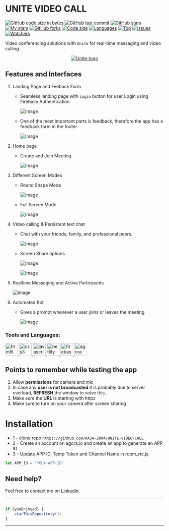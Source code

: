 # UNITE VIDEO CALL

[![GitHub code size in bytes](https://img.shields.io/github/languages/code-size/RAJA-2004/UNITE-VIDEO-CALL?logo=github&style=for-the-badge)](https://github.com/RAJA-2004/UNITE-VIDEO-CALL/)
[![GitHub last commit](https://img.shields.io/github/last-commit/RAJA-2004/UNITE-VIDEO-CALL?style=for-the-badge&logo=git)](https://github.com/RAJA-2004/UNITE-VIDEO-CALL/)
[![GitHub stars](https://img.shields.io/github/stars/RAJA-2004/UNITE-VIDEO-CALL?style=for-the-badge)](https://github.com/RAJA-2004/UNITE-VIDEO-CALL/stargazers)
[![My stars](https://img.shields.io/github/stars/RAJA-2004?affiliations=OWNER%2CCOLLABORATOR&style=for-the-badge&label=My%20stars)](https://github.com/RAJA-2004/UNITE-VIDEO-CALL/stargazers)
[![GitHub forks](https://img.shields.io/github/forks/RAJA-2004/UNITE-VIDEO-CALL?style=for-the-badge&logo=git)](https://github.com/RAJA-2004/UNITE-VIDEO-CALL/network)
[![Code size](https://img.shields.io/github/languages/code-size/RAJA-2004/UNITE-VIDEO-CALL?style=for-the-badge)](https://github.com/RAJA-2004/UNITE-VIDEO-CALL)
[![Languages](https://img.shields.io/github/languages/count/RAJA-2004/UNITE-VIDEO-CALL?style=for-the-badge)](https://github.com/RAJA-2004/UNITE-VIDEO-CALL)
[![Top](https://img.shields.io/github/languages/top/RAJA-2004/UNITE-VIDEO-CALL?style=for-the-badge&label=Top%20Languages)](https://github.com/RAJA-2004/UNITE-VIDEO-CALL)
[![Issues](https://img.shields.io/github/issues/RAJA-2004/UNITE-VIDEO-CALL?style=for-the-badge&label=Issues)](https://github.com/RAJA-2004/UNITE-VIDEO-CALL)
[![Watchers](https://img.shields.io/github/watchers/RAJA-2004/UNITE-VIDEO-CALL?label=Watch&style=for-the-badge)](https://github.com/RAJA-2004/UNITE-VIDEO-CALL/)

Video conferencing solutions with `Unite` for real-time messaging and video calling

<p align="center">
  <a href="https://unite-video-call.netlify.app">
    <img src="https://github.com/RAJA-2004/UNITE-VIDEO-CALL/raw/main/users/logo.png" alt="Unite-logo"/>
  </a>
</p>

## Features and Interfaces

1. Landing Page and Feeback Form
   
   - Seamless landing page with `Login` button for user Login using Firebase Authentication 
   
     ![image](https://github.com/RAJA-2004/UNITE-VIDEO-CALL/blob/main/users/landing-page.png)
     
   - One of the most important parts is feedback, therefore the app has a feedback form in the footer 
   
     ![image](https://github.com/RAJA-2004/UNITE-VIDEO-CALL/blob/main/users/feedback.png)

3. Home page 
   - Create and Join Meeting
   
     ![image](https://github.com/RAJA-2004/UNITE-VIDEO-CALL/blob/main/users/lobby.png)
     
4. Different Screen Modes
   - Round Shape Mode
   
     ![image](https://github.com/RAJA-2004/UNITE-VIDEO-CALL/blob/main/users/single-user-join.png)
   
   - Full Screen Mode
   
     ![image](https://github.com/RAJA-2004/UNITE-VIDEO-CALL/blob/main/users/user-full-screen.png)

5. Video calling & Persistent text chat
   - Chat with your friends, family, and professional peers.
   
     ![image](https://github.com/RAJA-2004/UNITE-VIDEO-CALL/blob/main/users/multiple-user.png)
   
   - Screen Share options
   
     ![image](https://github.com/RAJA-2004/UNITE-VIDEO-CALL/blob/main/users/screen-share.png)
     
     ![image](https://github.com/RAJA-2004/UNITE-VIDEO-CALL/blob/main/users/shared-screen.png)
     
6. Realtime Messaging and Active Participants
   
     ![image](https://github.com/RAJA-2004/UNITE-VIDEO-CALL/blob/main/users/active-members-message.png)

7. Automated Bot
   - Gives a prompt whenever a user joins or leaves the meeting
   
     ![image](https://github.com/RAJA-2004/UNITE-VIDEO-CALL/blob/main/users/user-left.png)
     
### Tools and Languages: 
<p align="left">
  <a href="https://www.w3.org/html/" target="_blank">
    <img src="https://raw.githubusercontent.com/devicons/devicon/master/icons/html5/html5-original-wordmark.svg" alt="html5" width="40" height="40"/>
  </a>
  <a href="https://www.w3schools.com/css/" target="_blank">
    <img src="https://raw.githubusercontent.com/devicons/devicon/master/icons/css3/css3-original-wordmark.svg" alt="css3" width="40" height="40"/>
  </a>
  <a href="https://developer.mozilla.org/en-US/docs/Web/JavaScript" target="_blank">
    <img src="https://raw.githubusercontent.com/devicons/devicon/master/icons/javascript/javascript-original.svg" alt="javascript" width="40" height="40"/>
  </a>
  <a href="https://www.netlify.com/" target="_blank">
    <img src="https://www.vectorlogo.zone/logos/netlify/netlify-icon.svg" alt="netlify" width="40" height="40"/>
  </a>
  <a href="https://firebase.google.com/" target="_blank">
    <img src="https://www.vectorlogo.zone/logos/firebase/firebase-icon.svg" alt="firebase" width="40" height="40"/>
  </a>
  <a href="https://www.agora.io/en/" target="_blank">
    <img src="https://avatars.githubusercontent.com/u/11667961?s=280&v=4" alt="agora" width="40" height="40"/>
  </a>
</p>

## Points to remember while testing the app

1. Allow **permissions** for camera and mic
2. In case any **user is not broadcasted** it is probably due to server overload, **REFRESH** the window to solve this. 
3. Make sure the **URL** is starting with https
4. Make sure to turn on your camera after screen sharing

# Installation
* 1 - clone repo `https://github.com/RAJA-2004/UNITE-VIDEO-CALL`
* 2 - Create an account on agora.io and create an app to generate an APP ID
* 3 - Update APP ID, Temp Token and Channel Name in room_rtc.js
```javascript
let APP_ID = "YOUr-APP-ID"
```
## Need help?

Feel free to contact me on [LinkedIn](https://www.linkedin.com/in/rajadigvijaysingh/) 

---------

```javascript

if (youEnjoyed) {
    starThisRepository();
}

```

-----------
